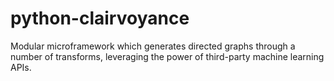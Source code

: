 # python-clairvoyance
Modular microframework which generates directed graphs through a number of transforms, leveraging the power of third-party machine learning APIs.
